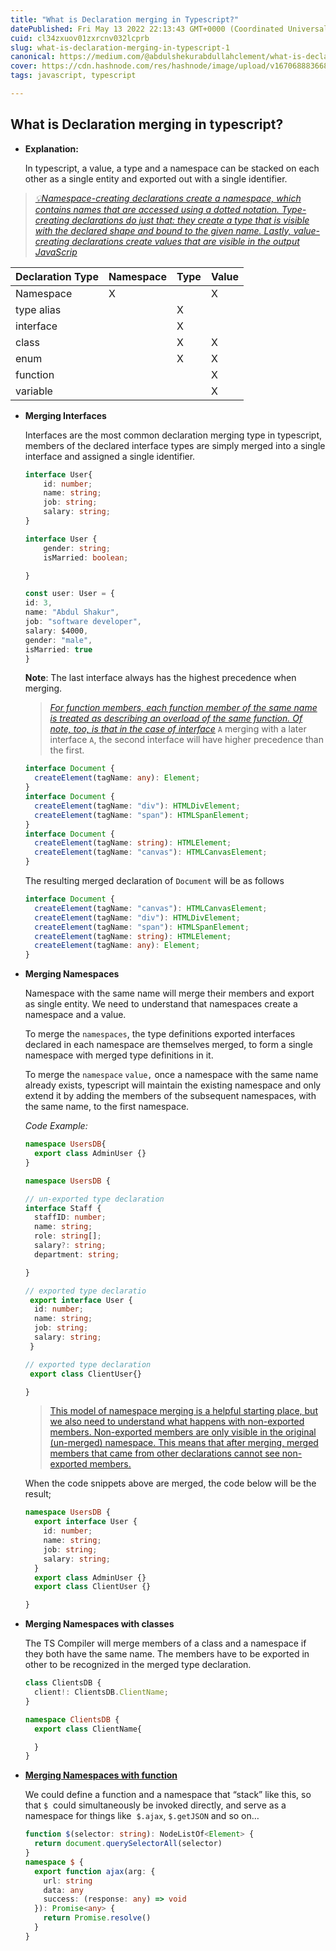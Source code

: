 ```yaml
---
title: "What is Declaration merging in Typescript?"
datePublished: Fri May 13 2022 22:13:43 GMT+0000 (Coordinated Universal Time)
cuid: cl34zxuov01zxrcnv032lcprb
slug: what-is-declaration-merging-in-typescript-1
canonical: https://medium.com/@abdulshekurabdullahclement/what-is-declaration-merging-in-typescript-d0eff9430b5f
cover: https://cdn.hashnode.com/res/hashnode/image/upload/v1670688836682/m6diZUT6G.jpeg
tags: javascript, typescript

---
```


## **What is Declaration merging in typescript?**

*   **Explanation:**
    
    In typescript, a value, a type and a namespace can be stacked on each other as a single entity and exported out with a single identifier.
    

> [*💡Namespace-creating declarations create a namespace, which contains names that are accessed using a dotted notation. Type-creating declarations do just that: they create a type that is visible with the declared shape and bound to the given name. Lastly, value-creating declarations create values that are visible in the output JavaScrip*](https://devdocs.io/typescript/declaration-merging#basic-concepts)

| Declaration Type | Namespace | Type | Value |
| --- | --- | --- | --- |
| Namespace | X |  | X |
| type alias |  | X |  |
| interface |  | X |  |
| class |  | X | X |
| enum |  | X | X |
| function |  |  | X |
| variable |  |  | X |

*   **Merging Interfaces**
    
    Interfaces are the most common declaration merging type in typescript, members of the declared interface types are simply merged into a single interface and assigned a single identifier.
    
    ```typescript
    interface User{
    	id: number;
    	name: string;
    	job: string;
    	salary: string;
    }
    
    interface User {
    	gender: string;
    	isMarried: boolean;
    
    }
    
    const user: User = {
    id: 3, 
    name: "Abdul Shakur", 
    job: "software developer",					        
    salary: $4000, 
    gender: "male", 
    isMarried: true 
    }
    ```
    
    **Note**: The last interface always has the highest precedence when merging.
    
    > [*For function members, each function member of the same name is treated as describing an overload of the same function. Of note, too, is that in the case of interface*](https://devdocs.io/typescript/declaration-merging#basic-concepts) `A` merging with a later interface `A`, the second interface will have higher precedence than the first.
    
    ```typescript
    interface Document {
      createElement(tagName: any): Element;
    }
    interface Document {
      createElement(tagName: "div"): HTMLDivElement;
      createElement(tagName: "span"): HTMLSpanElement;
    }
    interface Document {
      createElement(tagName: string): HTMLElement;
      createElement(tagName: "canvas"): HTMLCanvasElement;
    }
    ```
    
    The resulting merged declaration of `Document` will be as follows
    
    ```typescript
    interface Document {
      createElement(tagName: "canvas"): HTMLCanvasElement;
      createElement(tagName: "div"): HTMLDivElement;
      createElement(tagName: "span"): HTMLSpanElement;
      createElement(tagName: string): HTMLElement;
      createElement(tagName: any): Element;
    }
    ```
    
*   **Merging Namespaces**
    
    Namespace with the same name will merge their members and export as single entity. We need to understand that namespaces create a namespace and a value.
    
    To merge the `namespaces`, the type definitions exported interfaces declared in each namespace are themselves merged, to form a single namespace with merged type definitions in it.
    
    To merge the `namespace` `value,` once a namespace with the same name already exists, typescript will maintain the existing namespace and only extend it by adding the members of the subsequent namespaces, with the same name, to the first namespace.
    
    *Code Example:*
    
    ```typescript
    namespace UsersDB{
      export class AdminUser {}
    }
    
    namespace UsersDB {
    
    // un-exported type declaration
    interface Staff {
      staffID: number;
      name: string;
      role: string[];
      salary?: string;
      department: string;
    
    }
    
    // exported type declaratio
     export interface User {
      id: number;
      name: string;
      job: string;
      salary: string;
     }
    
    // exported type declaration
     export class ClientUser{}
    
    }
    ```
    
    > [This model of namespace merging is a helpful starting place, but we also need to understand what happens with non-exported members. Non-exported members are only visible in the original (un-merged) namespace. This means that after merging, merged members that came from other declarations cannot see non-exported members.](https://devdocs.io/typescript/declaration-merging#basic-concepts)
    
    When the code snippets above are merged, the code below will be the result;
    
    ```typescript
    namespace UsersDB {
      export interface User {
        id: number;
        name: string;
        job: string;
        salary: string;
      }
      export class AdminUser {}
      export class ClientUser {}
    
    }
    ```
    
*   **Merging Namespaces with classes**
    
    The TS Compiler will merge members of a class and a namespace if they both have the same name. The members have to be exported in other to be recognized in the merged type declaration.
    
    ```typescript
    class ClientsDB {
      client!: ClientsDB.ClientName;
    }
    
    namespace ClientsDB {
      export class ClientName{
    
      }
    }
    ```
    
*   [**Merging Namespaces with function**](https://www.typescript-trainng.com/course/intermediate-v1/02-declaration-merging/)
    
    We could define a function and a namespace that “stack” like this, so that `$`  could simultaneously be invoked directly, and serve as a namespace for things like  `$.ajax`, `$.getJSON` and so on…
    
    ```typescript
    function $(selector: string): NodeListOf<Element> {
      return document.querySelectorAll(selector)
    }
    namespace $ {
      export function ajax(arg: {
        url: string
        data: any
        success: (response: any) => void
      }): Promise<any> {
        return Promise.resolve()
      }
    }
    ```